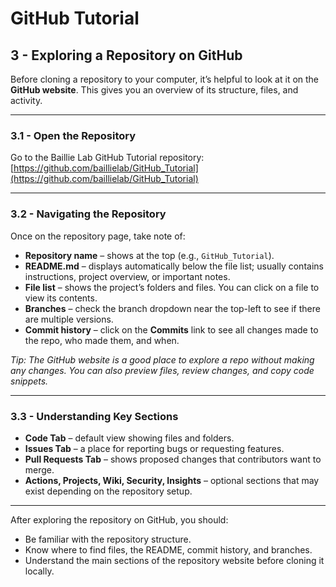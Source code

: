 # GitHub Tutorial

## 3 - Exploring a Repository on GitHub

Before cloning a repository to your computer, it’s helpful to look at it on the **GitHub website**. This gives you an overview of its structure, files, and activity.

---

### 3.1 - Open the Repository

Go to the Baillie Lab GitHub Tutorial repository:  
[https://github.com/baillielab/GitHub_Tutorial](https://github.com/baillielab/GitHub_Tutorial)

---

### 3.2 - Navigating the Repository

Once on the repository page, take note of:

- **Repository name** – shows at the top (e.g., `GitHub_Tutorial`).  
- **README.md** – displays automatically below the file list; usually contains instructions, project overview, or important notes.  
- **File list** – shows the project’s folders and files. You can click on a file to view its contents.  
- **Branches** – check the branch dropdown near the top-left to see if there are multiple versions.  
- **Commit history** – click on the **Commits** link to see all changes made to the repo, who made them, and when.

*Tip: The GitHub website is a good place to explore a repo without making any changes. You can also preview files, review changes, and copy code snippets.*

---

### 3.3 - Understanding Key Sections

- **Code Tab** – default view showing files and folders.  
- **Issues Tab** – a place for reporting bugs or requesting features.  
- **Pull Requests Tab** – shows proposed changes that contributors want to merge.  
- **Actions, Projects, Wiki, Security, Insights** – optional sections that may exist depending on the repository setup.  

---

After exploring the repository on GitHub, you should:
- Be familiar with the repository structure.  
- Know where to find files, the README, commit history, and branches.  
- Understand the main sections of the repository website before cloning it locally.